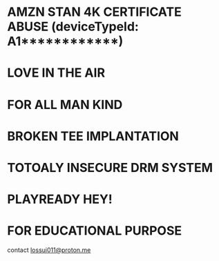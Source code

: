 # AMZN STAN 4K CERTIFICATE ABUSE (deviceTypeId: A1************)
# LOVE IN THE AIR
# FOR ALL MAN KIND
# BROKEN TEE IMPLANTATION
# TOTOALY INSECURE DRM SYSTEM
# PLAYREADY HEY!
# FOR EDUCATIONAL PURPOSE
contact lossui011@proton.me
